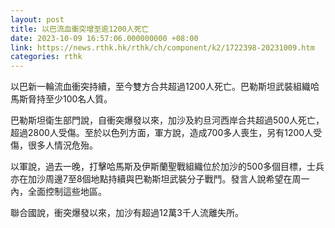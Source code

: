 ```yaml
---
layout: post
title: 以巴流血衝突增至逾1200人死亡
date: 2023-10-09 16:57:06.000000000 +08:00
link: https://news.rthk.hk/rthk/ch/component/k2/1722398-20231009.htm
categories: rthk
---
```


以巴新一輪流血衝突持續，至今雙方合共超過1200人死亡。巴勒斯坦武裝組織哈馬斯脅持至少100名人質。

巴勒斯坦衛生部門說，自衝突爆發以來，加沙及約旦河西岸合共超過500人死亡，超過2800人受傷。至於以色列方面，軍方說，造成700多人喪生，另有1200人受傷，很多人情況危殆。

以軍說，過去一晚，打擊哈馬斯及伊斯蘭聖戰組織位於加沙的500多個目標，士兵亦在加沙周邊7至8個地點持續與巴勒斯坦武裝分子戰鬥。發言人說希望在周一內，全面控制這些地區。

聯合國說，衝突爆發以來，加沙有超過12萬3千人流離失所。
